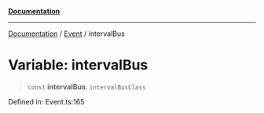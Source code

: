 [**Documentation**](../../../README.md)

***

[Documentation](../../../globals.md) / [Event](../README.md) / intervalBus

# Variable: intervalBus

> `const` **intervalBus**: `intervalBusClass`

Defined in: Event.ts:165
